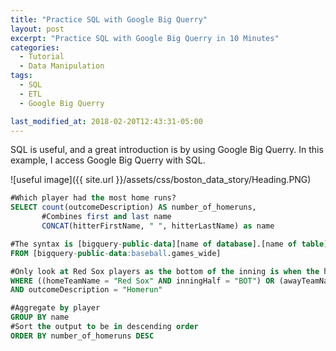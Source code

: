 ```yaml
---
title: "Practice SQL with Google Big Querry"
layout: post
excerpt: "Practice SQL with Google Big Querry in 10 Minutes"
categories:
  - Tutorial
  - Data Manipulation
tags:
  - SQL
  - ETL
  - Google Big Querry

last_modified_at: 2018-02-20T12:43:31-05:00
---
```


SQL is useful, and a great introduction is by using Google Big Querry.  In this example, I access Google Big Querry with SQL.

![useful image]({{ site.url }}/assets/css/boston_data_story/Heading.PNG)


```sql
#Which player had the most home runs?
SELECT count(outcomeDescription) AS number_of_homeruns, 
       #Combines first and last name 
       CONCAT(hitterFirstName, " ", hitterLastName) as name

#The syntax is [bigquery-public-data][name of database].[name of table]
FROM [bigquery-public-data:baseball.games_wide]

#Only look at Red Sox players as the bottom of the inning is when the home team bats
WHERE ((homeTeamName = "Red Sox" AND inningHalf = "BOT") OR (awayTeamName = "Red Sox" AND inningHalf = "TOP")) 
AND outcomeDescription = "Homerun"

#Aggregate by player
GROUP BY name
#Sort the output to be in descending order
ORDER BY number_of_homeruns DESC
```


